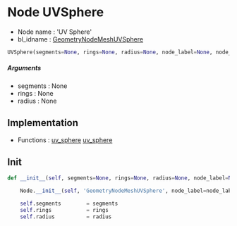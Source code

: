 # Node UVSphere

- Node name : 'UV Sphere'
- bl_idname : [GeometryNodeMeshUVSphere](https://docs.blender.org/api/current/bpy.types.GeometryNodeMeshUVSphere.html)


``` python
UVSphere(segments=None, rings=None, radius=None, node_label=None, node_color=None)
```
##### Arguments

- segments : None
- rings : None
- radius : None

## Implementation

- Functions : [uv_sphere](/docs/GeoNodes/GeoNodesTree.md#uv_sphere) [uv_sphere](/docs/GeoNodes/GeoNodesTree.md#uv_sphere)

## Init

``` python
def __init__(self, segments=None, rings=None, radius=None, node_label=None, node_color=None):

    Node.__init__(self, 'GeometryNodeMeshUVSphere', node_label=node_label, node_color=node_color)

    self.segments        = segments
    self.rings           = rings
    self.radius          = radius
```
